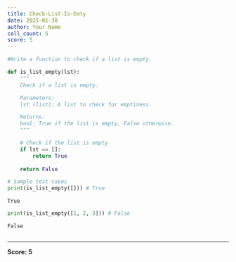 ```yaml
---
title: Check-List-Is-Emty
date: 2025-01-30
author: Your Name
cell_count: 5
score: 5
---
```


```python
#Write a function to check if a list is empty.
```


```python
def is_list_empty(lst):
    """
    Check if a list is empty.

    Parameters:
    lst (list): A list to check for emptiness.

    Returns:
    bool: True if the list is empty, False otherwise.
    """

    # Check if the list is empty
    if lst == []:
        return True
        
    return False
```


```python
# Sample test cases
print(is_list_empty([])) # True
```

    True



```python
print(is_list_empty([1, 2, 3])) # False
```

    False



```python

```


---
**Score: 5**
